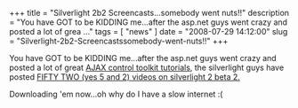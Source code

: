 
+++
title = "Silverlight 2b2 Screencasts...somebody went nuts!!"
description = "You have GOT to be KIDDING me...after the asp.net guys went crazy and posted&nbsp;a lot of&nbsp;grea ..."
tags = [ "news" ]
date = "2008-07-29 14:12:00"
slug = "Silverlight-2b2-Screencastssomebody-went-nuts!!"
+++
<p>You have GOT to be KIDDING me...after the asp.net guys went crazy and posted&nbsp;a lot of&nbsp;great <a href="http://www.asp.net/learn/ajax-control-toolkit/">AJAX control toolkit tutorials</a>, the silverlight guys have posted <a href="http://silverlight.net/Learn/videocat.aspx?cat=10">FIFTY TWO (yes 5 and 2) videos on silverlight 2 beta 2. </a></p>
<p>Downloading 'em now...oh why do I have a slow internet :(</p>
        